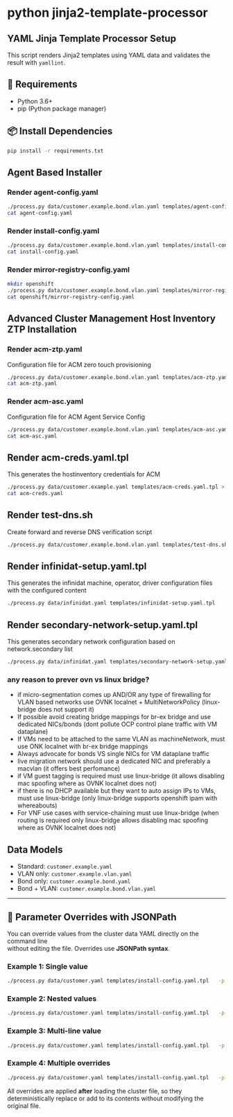 # python jinja2-template-processor
## YAML Jinja Template Processor Setup
This script renders Jinja2 templates using YAML data and validates the result with `yamllint`.

## 🧰 Requirements
- Python 3.6+
- pip (Python package manager)

## 📦 Install Dependencies
```bash
pip install -r requirements.txt
```

## Agent Based Installer
### Render agent-config.yaml
```bash
./process.py data/customer.example.bond.vlan.yaml templates/agent-config-bond-vlan.yaml.tpl   > agent-config.yaml
cat agent-config.yaml
```
### Render install-config.yaml
```bash
./process.py data/customer.example.bond.vlan.yaml templates/install-config-baremetal.yaml.tpl > install-config.yaml
cat install-config.yaml
```
### Render mirror-registry-config.yaml
```bash
mkdir openshift
./process.py data/customer.example.bond.vlan.yaml templates/mirror-registry-config.yaml.tpl > openshift/mirror-registry-config.yaml
cat openshift/mirror-registry-config.yaml
```

## Advanced Cluster Management Host Inventory ZTP Installation
### Render acm-ztp.yaml
Configuration file for ACM zero touch provisioning
```bash
./process.py data/customer.example.bond.vlan.yaml templates/acm-ztp.yaml.tpl > acm-ztp.yaml
cat acm-ztp.yaml
```

### Render acm-asc.yaml
Configuration file for ACM Agent Service Config
```bash
./process.py data/customer.example.bond.vlan.yaml templates/acm-asc.yaml.tpl > acm-asc.yaml
cat acm-asc.yaml
```
## Render acm-creds.yaml.tpl
This generates the hostinventory credentials for ACM
```bash
./process.py data/customer.example.yaml templates/acm-creds.yaml.tpl > acm-creds.yaml
cat acm-creds.yaml
```

## Render test-dns.sh
Create forward and reverse DNS verification script
```bash
./process.py data/customer.example.bond.vlan.yaml templates/test-dns.sh.tpl | bash
```
## Render infinidat-setup.yaml.tpl
This generates the infinidat machine, operator, driver configuration files with the configured content
```bash
./process.py data/infinidat.yaml templates/infinidat-setup.yaml.tpl
```
## Render secondary-network-setup.yaml.tpl
This generates secondary network configuration based on network.secondary list
```bash
./process.py data/infinidat.yaml templates/secondary-network-setup.yaml.tpl
```
### any reason to prever ovn vs linux bridge?
* if micro-segmentation comes up AND/OR any type of firewalling for VLAN based networks use OVNK localnet + MultiNetworkPolicy (linux-bridge does not support it)
* If possible avoid creating bridge mappings for br-ex bridge and use dedicated NICs/bonds (dont pollute OCP control plane traffic with VM dataplane)
* If VMs need to be attached to the same VLAN as machineNetwork, must use ONK localnet with br-ex bridge mappings
* Always advocate for bonds VS single NICs for VM dataplane traffic
* live migration network should use a dedicated NIC and preferably a macvlan (it offers best perfomance)
* if VM guest tagging is required must use linux-bridge (it allows disabling mac spoofing where as OVNK localnet does not)
* if there is no DHCP available but they want to auto assign IPs to VMs, must use linux-bridge (only linux-bridge supports openshift ipam with whereabouts)
* For VNF use cases with service-chaining must use linux-bridge (when routing is required only linux-bridge allows disabling mac spoofing where as OVNK localnet does not)

## Data Models
- Standard: `customer.example.yaml`
- VLAN only: `customer.example.vlan.yaml`
- Bond only: `customer.example.bond.yaml`
- Bond + VLAN: `customer.example.bond.vlan.yaml`
---

## 🔄 Parameter Overrides with JSONPath

You can override values from the cluster data YAML directly on the command line  
without editing the file. Overrides use **JSONPath syntax**.

### Example 1: Single value
```bash
./process.py data/customer.yaml templates/install-config.yaml.tpl   -p 'metadata.name=mycluster'
```

### Example 2: Nested values
```bash
./process.py data/customer.yaml templates/install-config.yaml.tpl   -p 'networking.networkType=OVNKubernetes'
```

### Example 3: Multi-line value
```bash
./process.py data/customer.yaml templates/install-config.yaml.tpl   -p 'spec.additionalTrustBundle=-----BEGIN CERTIFICATE-----\nABC123\n-----END CERTIFICATE-----'
```

### Example 4: Multiple overrides
```bash
./process.py data/customer.yaml templates/install-config.yaml.tpl   -p 'metadata.name=testcluster'   -p 'networking.machineNetwork[0].cidr=192.168.0.0/24'
```

All overrides are applied **after** loading the cluster file, so they deterministically replace or add to its contents without modifying the original file.
